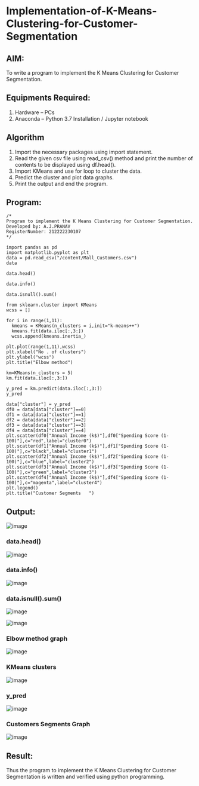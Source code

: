 # Implementation-of-K-Means-Clustering-for-Customer-Segmentation

## AIM:
To write a program to implement the K Means Clustering for Customer Segmentation.

## Equipments Required:
1. Hardware – PCs
2. Anaconda – Python 3.7 Installation / Jupyter notebook

## Algorithm

1. Import the necessary packages using import statement.
2. Read the given csv file using read_csv() method and print the number of contents to be displayed using df.head().
3. Import KMeans and use for loop to cluster the data.
4. Predict the cluster and plot data graphs.
5. Print the output and end the program.

## Program:
```
/*
Program to implement the K Means Clustering for Customer Segmentation.
Developed by: A.J.PRANAV
RegisterNumber: 212222230107
*/
```
```
import pandas as pd
import matplotlib.pyplot as plt
data = pd.read_csv("/content/Mall_Customers.csv")
data
```
```
data.head()
```
```
data.info()
```
```
data.isnull().sum()
```
```
from sklearn.cluster import KMeans
wcss = []
```
```
for i in range(1,11):
  kmeans = KMeans(n_clusters = i,init="k-means++")
  kmeans.fit(data.iloc[:,3:])
  wcss.append(kmeans.inertia_)
```
```
plt.plot(range(1,11),wcss)
plt.xlabel("No . of clusters")
plt.ylabel("wcss")
plt.title("Elbow method")
```
```
km=KMeans(n_clusters = 5)
km.fit(data.iloc[:,3:])
```
```
y_pred = km.predict(data.iloc[:,3:])
y_pred
```
```
data["cluster"] = y_pred
df0 = data[data["cluster"]==0]
df1 = data[data["cluster"]==1]
df2 = data[data["cluster"]==2]
df3 = data[data["cluster"]==3]
df4 = data[data["cluster"]==4]
plt.scatter(df0["Annual Income (k$)"],df0["Spending Score (1-100)"],c="red",label="cluster0")
plt.scatter(df1["Annual Income (k$)"],df1["Spending Score (1-100)"],c="black",label="cluster1")
plt.scatter(df2["Annual Income (k$)"],df2["Spending Score (1-100)"],c="blue",label="cluster2")
plt.scatter(df3["Annual Income (k$)"],df3["Spending Score (1-100)"],c="green",label="cluster3")
plt.scatter(df4["Annual Income (k$)"],df4["Spending Score (1-100)"],c="magenta",label="cluster4")
plt.legend()
plt.title("Customer Segments   ")
```
## Output:

![image](https://github.com/Pranav-AJ/Implementation-of-K-Means-Clustering-for-Customer-Segmentation/assets/118904526/8c3d9fd3-c26f-49c9-b4b1-23d14e0d38de)

### data.head()

![image](https://github.com/Pranav-AJ/Implementation-of-K-Means-Clustering-for-Customer-Segmentation/assets/118904526/763ec88c-5570-460b-a1bd-0f3ce0a85502)

### data.info()

![image](https://github.com/Pranav-AJ/Implementation-of-K-Means-Clustering-for-Customer-Segmentation/assets/118904526/e906ea4e-ccfc-4231-a866-690420641b82)

### data.isnull().sum()

![image](https://github.com/Pranav-AJ/Implementation-of-K-Means-Clustering-for-Customer-Segmentation/assets/118904526/fef49db5-5b9a-4428-824c-ef18b9431339)

![image](https://github.com/Pranav-AJ/Implementation-of-K-Means-Clustering-for-Customer-Segmentation/assets/118904526/9acf6b19-ba9f-4840-bc36-e5b802965f96)

### Elbow method graph

![image](https://github.com/Pranav-AJ/Implementation-of-K-Means-Clustering-for-Customer-Segmentation/assets/118904526/7c1ce1fd-f35e-461b-a8d7-cf642bd4ca72)

### KMeans clusters

![image](https://github.com/Pranav-AJ/Implementation-of-K-Means-Clustering-for-Customer-Segmentation/assets/118904526/7094be01-02e1-4c0f-ad91-01ff66798531)

### y_pred

![image](https://github.com/Pranav-AJ/Implementation-of-K-Means-Clustering-for-Customer-Segmentation/assets/118904526/81f13b1b-4c4e-4a36-9778-d02ddaeff9e1)

### Customers Segments Graph

![image](https://github.com/Pranav-AJ/Implementation-of-K-Means-Clustering-for-Customer-Segmentation/assets/118904526/e23913a7-4e70-452f-ab63-af8254bf81e1)

## Result:

Thus the program to implement the K Means Clustering for Customer Segmentation is written and verified using python programming.
